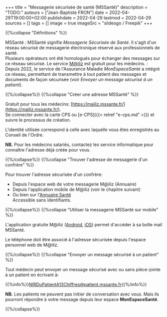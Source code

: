 +++
title = "Messagerie sécurisée de santé (MSSanté)"
description = "TODO:"
auteurs = ["Jean-Baptiste FRON"]
date = 2022-04-29T19:00:00+02:00
publishdate = 2022-04-29
lastmod = 2022-04-29
sources = []
tags = []
image = true
imageSrc = "slidesgo / Freepik"
+++

{{%collapse "Définitions" %}}

MSSanté
: MSSanté signifie *Messagerie Sécurisée de Santé*. Il s'agit d'un réseau sécurisé de messagerie électronique réservé aux professionnels de santé.  
Plusieurs opérateurs ont été homologués pour échanger des messages sur ce réseau sécurisé. Le service [M@iliz](https://mailiz.mssante.fr/) est gratuit pour les médecins.
: Depuis 2022, le service de l'Assurance Maladie *MonEspaceSanté* a intégré ce réseau, permettant de transmettre à tout patient des messages et documents de façon sécurisée (voir *Envoyer un message sécurisé à un patient*).

{{%/collapse%}}
{{%collapse "Créer une adresse MSSanté" %}}

Gratuit pour tous les médecins: [https://mailiz.mssante.fr/](https://mailiz.mssante.fr/).  
Se connecter avec la carte CPS ou [e-CPS]({{< relref "e-cps.md" >}}) et suivre le processus de création.

L'identité utilisée correspond à celle avec laquelle vous êtes enregistrés au Conseil de l'Ordre.

**NB.** Pour les médecins salariés, contactez les service informatique pour connaître l'adresse déjà créée pour vous.

{{%/collapse%}}
{{%collapse "Trouver l'adresse de messagerie d'un confrère" %}}

Pour trouver l'adresse sécurisée d'un confrère:

- Depuis l'espace web de votre messagerie M@iliz (Annuaire)
- Depuis l'application mobile de M@iliz (voir le chapitre suivant)
- Ou bien sur l'[Annuaire Santé](https://annuaire.sante.fr/)  
  Accessible sans identifiants.

{{%/collapse%}}
{{%collapse "Utiliser la messagerie MSSanté sur mobile" %}}

L'application gratuite M@iliz ([Android](https://play.google.com/store/apps/details?id=fr.asip.mssante), [iOS](https://apps.apple.com/fr/app/mssant%C3%A9/id813551300)) permet d'accéder à sa boîte mail MSSanté.

Le téléphone doit être associé à l'adresse sécurisée depuis l'espace personnel web de M@iliz.

{{%/collapse%}}
{{%collapse "Envoyer un message sécurisé à un patient" %}}

Tout médecin peut envoyer un message sécurisé avec ou sans pièce-jointe à un patient en écrivant à:

{{%info%}}NIRDuPatientA13Chiffres@patient.mssante.fr{{%/info%}}

**NB.** Les patients ne peuvent pas initier de conversation avec vous. Mais ils pourront répondre à votre message depuis leur espace **MonEspaceSanté**.

{{%/collapse%}}
